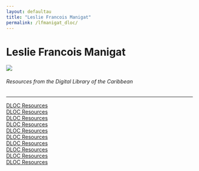 ```yaml
---
layout: defaultau
title: "Leslie Francois Manigat"
permalink: /lfmanigat_dloc/
---
```

<!-- partial:index.partial.html -->
<div class="content">
    <h1>Leslie Francois Manigat</h1>
    <div class="quote">
        <div><img src="https://upload.wikimedia.org/wikipedia/commons/f/f6/Leslie_Manigat%2C_16_juin_1988.png" class="logo"></div>
    </div>
    <body>
    <h6>Resources from the Digital Library of the Caribbean</h6><hr> 
        <a href="https://www.dloc.com/AA00000867/00001/images" target="_blank">DLOC Resources</a><br>
        <a href="https://www.dloc.com/AA00001063/00003/images" target="_blank">DLOC Resources</a><br>
        <a href="https://www.dloc.com/AA00001060/00001/images" target="_blank">DLOC Resources</a><br>
        <a href="https://www.dloc.com/AA00074649/00001/downloads" target="_blank">DLOC Resources</a><br>
        <a href="https://www.dloc.com/AA00072982/00001/downloads" target="_blank">DLOC Resources</a><br>
        <a href="https://www.dloc.com/AA00072606/00001/downloads" target="_blank">DLOC Resources</a><br>
        <a href="https://www.dloc.com/AA00075139/00001/downloads" target="_blank">DLOC Resources</a><br>
        <a href="https://www.dloc.com/AA00072815/00001/downloads" target="_blank">DLOC Resources</a><br>
        <a href="https://www.dloc.com/AA00075379/00001/downloads" target="_blank">DLOC Resources</a><br>
        <a href="https://www.dloc.com/AA00075271/00001/downloads" target="_blank">DLOC Resources</a><br>
    </body> 
          </div>
  <!-- partial -->
<script src='https://cdnjs.cloudflare.com/ajax/libs/jquery/3.1.1/jquery.min.js'></script><script  src="{{ site.baseurl }}/assets/js/authorscript.js"></script>